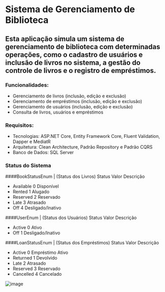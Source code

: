 # Sistema de Gerenciamento de Biblioteca
## Esta aplicação simula um sistema de gerenciamento de biblioteca com determinadas operações, como o cadastro de usuários e inclusão de livros no sistema, a gestão do controle de livros e o registro de empréstimos.

### Funcionalidades:
- Gerenciamento de livros (inclusão, edição e exclusão)
- Gerenciamento de empréstimos (inclusão, edição e exclusão)
- Gerenciamento de usuários (inclusão, edição e exclusão)
- Consulta de livros, usuários e empréstimos

### Requisitos:
- Tecnologias: ASP.NET Core, Entity Framework Core, Fluent Validation, Dapper e MediatR
- Arquitetura: Clean Architecture, Padrão Repository e Padrão CQRS
- Banco de Dados: SQL Server

### Status do Sistema
####BookStatusEnum | (Status dos Livros)
  Status	    Valor	  Descrição
- Available	    0	    Disponível
- Rented	      1	    Alugado
- Reserved	    2	    Reservado
- Late	        3	    Atrasado
- Off	          4	    Desligado/Inativo


####UserEnum  |  (Status dos Usuários)
  Status	 Valor	Descrição
- Active	   0	  Ativo
- Off	       1	  Desligado/Inativo


####LoanStatusEnum | (Status dos Empréstimos)
  Status	   Valor	  Descrição
- Active	    0	      Empréstimo Ativo
- Returned	  1	      Devolvido
- Late	      2	      Atrasado
- Reserved	  3	      Reservado
- Cancelled	  4	      Cancelado

![image](https://github.com/user-attachments/assets/700a69e1-a7e6-41e3-a096-bf40eb56a039)
